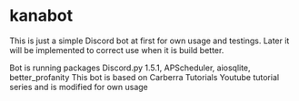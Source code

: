 # kanabot

This is just a simple Discord bot at first for own usage and testings. Later it will be implemented to correct use when it is build better.

Bot is running packages Discord.py 1.5.1, APScheduler, aiosqlite, better_profanity
This bot is based on Carberra Tutorials Youtube tutorial series and is modified for own usage